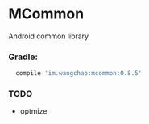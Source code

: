 # MCommon
Android common library
### Gradle:
```gradle
  compile 'im.wangchao:mcommon:0.8.5'
```
### TODO
- optmize
